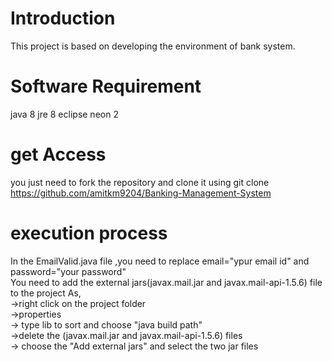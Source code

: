 # Introduction
  This project is based on developing the environment of bank system.
  
# Software Requirement
  java 8
  jre 8
  eclipse neon 2
  
# get Access
  you just need to fork the repository and clone it using git clone https://github.com/amitkm9204/Banking-Management-System
  
# execution process
  In the EmailValid.java file ,you need to replace email="ypur email id" and password="your password"<br />
  You need to add the external jars(javax.mail.jar and javax.mail-api-1.5.6) file to the project As,<br />
        ->right click on the project folder<br />
        ->properties<br />
        -> type lib to sort and choose "java build path"<br />
        ->delete the (javax.mail.jar and javax.mail-api-1.5.6) files<br />
        -> choose the "Add external jars" and select the two jar files

